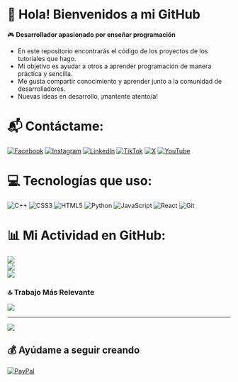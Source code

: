 # 👋 Hola! Bienvenidos a mi GitHub

🎮 **Desarrollador apasionado por enseñar programación**  
- En este repositorio encontrarás el código de los proyectos de los tutoriales que hago.  
- Mi objetivo es ayudar a otros a aprender programación de manera práctica y sencilla.
- Me gusta compartir conocimiento y aprender junto a la comunidad de desarrolladores.
- Nuevas ideas en desarrollo, ¡mantente atento/a!

# 📬 Contáctame:
[![Facebook](https://img.shields.io/badge/Facebook-%231877F2.svg?logo=Facebook&logoColor=white)](https://www.facebook.com/mike.dan.pc/) [![Instagram](https://img.shields.io/badge/Instagram-%23E4405F.svg?logo=Instagram&logoColor=white)](https://www.instagram.com/mike.dan.pc/) [![LinkedIn](https://img.shields.io/badge/LinkedIn-%230077B5.svg?logo=linkedin&logoColor=white)](https://www.linkedin.com/in/danicodex/) [![TikTok](https://img.shields.io/badge/TikTok-%23000000.svg?logo=TikTok&logoColor=white)](https://www.tiktok.com/@mike.dan.pc) [![X](https://img.shields.io/badge/X-black.svg?logo=X&logoColor=white)](https://twitter.com/mike_dan_pc) [![YouTube](https://img.shields.io/badge/YouTube-%23FF0000.svg?logo=YouTube&logoColor=white)](https://youtube.com/@danicodex) 

# 💻 Tecnologías que uso:
![C++](https://img.shields.io/badge/c++-%2300599C.svg?style=for-the-badge&logo=c%2B%2B&logoColor=white) ![CSS3](https://img.shields.io/badge/css3-%231572B6.svg?style=for-the-badge&logo=css3&logoColor=white) ![HTML5](https://img.shields.io/badge/html5-%23E34F26.svg?style=for-the-badge&logo=html5&logoColor=white) ![Python](https://img.shields.io/badge/python-3670A0?style=for-the-badge&logo=python&logoColor=ffdd54) ![JavaScript](https://img.shields.io/badge/javascript-%23323330.svg?style=for-the-badge&logo=javascript&logoColor=%23F7DF1E) ![React](https://img.shields.io/badge/react-%2320232a.svg?style=for-the-badge&logo=react&logoColor=%2361DAFB) ![Git](https://img.shields.io/badge/git-%23F05033.svg?style=for-the-badge&logo=git&logoColor=white)
# 📊 Mi Actividad en GitHub:
![](https://github-readme-stats.vercel.app/api?username=DaniCodex&theme=aura&hide_border=false&include_all_commits=true&count_private=false)<br/>
![](https://github-readme-streak-stats.herokuapp.com/?user=DaniCodex&theme=aura&hide_border=false)<br/>
![](https://github-readme-stats.vercel.app/api/top-langs/?username=DaniCodex&theme=aura&hide_border=false&include_all_commits=true&count_private=false&layout=compact)

### 🔝 Trabajo Más Relevante
![](https://github-contributor-stats.vercel.app/api?username=DaniCodex&limit=5&theme=aura&combine_all_yearly_contributions=true)

---
[![](https://visitcount.itsvg.in/api?id=DaniCodex&icon=4&color=1)](https://visitcount.itsvg.in)

## 💰 Ayúdame a seguir creando
  [![PayPal](https://img.shields.io/badge/PayPal-00457C?style=for-the-badge&logo=paypal&logoColor=white)](https://www.paypal.com/donate/?hosted_button_id=3X6NV69DTXGZE) 

  
<!-- Proudly created with GPRM ( https://gprm.itsvg.in ) -->
